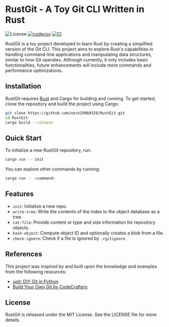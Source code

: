 # RustGit - A Toy Git CLI Written in Rust

![License](https://img.shields.io/badge/license-MIT-blue)
[![codecov](https://codecov.io/gh/nero19960329/RustGit/graph/badge.svg?token=D2BBB05QHQ)](https://codecov.io/gh/nero19960329/RustGit)
[![CI](https://github.com/nero19960329/RustGit/actions/workflows/ci.yml/badge.svg)](https://github.com/nero19960329/RustGit/actions/workflows/ci.yml)


RustGit is a toy project developed to learn Rust by creating a simplified version of the Git CLI. This project aims to explore Rust's capabilities in handling command-line applications and manipulating data structures, similar to how Git operates. Although currently, it only includes basic functionalities, future enhancements will include more commands and performance optimizations.

## Installation

RustGit requires [Rust](https://www.rust-lang.org/tools/install) and Cargo for building and running. To get started, clone the repository and build the project using Cargo:

```bash
git clone https://github.com/nero19960329/RustGit.git
cd RustGit
cargo build --release
```

## Quick Start

To initialize a new RustGit repository, run:

```bash
cargo run -- init
```

You can explore other commands by running:

```bash
cargo run -- <command>
```

## Features

- `init`: Initialize a new repo.
- `write-tree`: Write the contents of the index to the object database as a tree.
- `cat-file`: Provide content or type and size information for repository objects.
- `hash-object`: Compute object ID and optionally creates a blob from a file.
- `check-ignore`: Check if a file is ignored by `.rgitignore`.

## References

This project was inspired by and built upon the knowledge and examples from the following resources:

- [ugit: DIY Git in Python](https://www.leshenko.net/p/ugit/)
- [Build Your Own Git by CodeCrafters](https://app.codecrafters.io/courses/git/introduction)

## License

RustGit is released under the MIT License. See the LICENSE file for more details.
